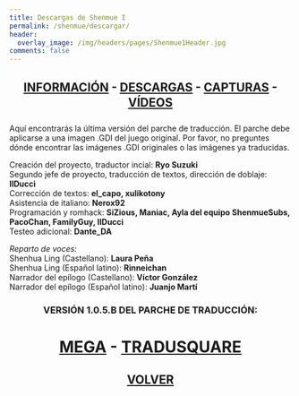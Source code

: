 ```yaml
---
title: Descargas de Shenmue I
permalink: /shenmue/descargar/
header:
  overlay_image: /img/headers/pages/Shenmue1Header.jpg
comments: false
---
```

<h2 style="text-align: center;"><strong><a href="/shenmue/informacion/">INFORMACIÓN</a> - <a href="/shenmue/descargar/">DESCARGAS</a> - <a href="/shenmue/capturas/">CAPTURAS</a> - <a href="/shenmue/videos/">VÍDEOS</a></strong></h2>  
Aquí encontrarás la última versión del parche de traducción. El parche debe aplicarse 
a una imagen .GDI del juego original. Por favor, no preguntes dónde encontrar las imágenes 
.GDI originales o las imágenes ya traducidas.

Creación del proyecto, traductor incial: **Ryo Suzuki**  
Segundo jefe de proyecto, traducción de textos, dirección de doblaje: **IlDucci**  
Corrección de textos: **el_capo, xulikotony**  
Asistencia de italiano: **Nerox92**  
Programación y romhack: **SiZious, Maniac, Ayla del equipo ShenmueSubs, PacoChan, FamilyGuy, IlDucci**  
Testeo adicional: **Dante_DA**

_Reparto de voces:_  
Shenhua Ling (Castellano): **Laura Peña**  
Shenhua Ling (Español latino): **Rinneichan**  
Narrador del epílogo (Castellano): **Víctor González**  
Narrador del epílogo (Español latino): **Juanjo Martí**

<h3 style="text-align: center;">VERSIÓN 1.0.5.B DEL PARCHE DE TRADUCCIÓN:</h3>

<h1 style="text-align: center;"><strong><a href="https://mega.nz/file/xc0GGTTR#pETvPMO4hZD5qALFJqUHe0F3WAmP00Oi7RZcVdhIF6I" target="_blank">MEGA</a> - <a href="https://tradusquare.es/parches/TraduccionesTioVictor/ShenmueIEnEspañol105b.7z" target="_blank">TRADUSQUARE</a></strong></h1>

<h2 style="text-align: center;"><strong><a href="/shenmue/">VOLVER</a></strong></h2>



